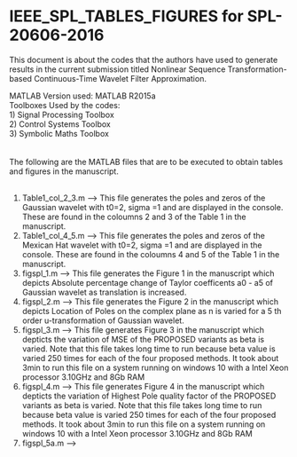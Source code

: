 # IEEE_SPL_TABLES_FIGURES for SPL-20606-2016 	
This document is about the codes that the authors have used to generate results in the current submission titled Nonlinear Sequence Transformation-based Continuous-Time Wavelet Filter Approximation.

MATLAB Version used: MATLAB R2015a <br />
Toolboxes Used by the codes:  <br />
    1) Signal Processing Toolbox  <br />
    2) Control Systems Toolbox  <br />
    3) Symbolic Maths Toolbox <br />
    <br />
    <br />
The following are the MATLAB files that are to be executed to obtain tables and figures in the manuscript.<br />
<br />
1) Table1_col_2_3.m --> This file generates the poles and zeros of the Gaussian wavelet with t0=2, sigma =1 and are displayed in the console. These are found in the coloumns 2 and 3 of the Table 1 in the manuscript. <br />
2) Table1_col_4_5.m --> This file generates the poles and zeros of the Mexican Hat wavelet with t0=2, sigma =1 and are displayed in the console. These are found in the coloumns 4 and 5 of the Table 1 in the manuscript. <br />
3) figspl_1.m --> This file generates the Figure 1 in the manuscript which depicts Absolute percentage change of Taylor coefficents a0 - a5 of Gaussian wavelet as translation is increased. <br />
4) figspl_2.m --> This file generates the Figure 2 in the manuscript which depicts Location of Poles on the complex plane as n is varied for a 5 th order u-transformation of Gaussian wavelet. <br />
5) figspl_3.m --> This file generates Figure 3 in the manuscript which depticts the variation of MSE of the PROPOSED variants as beta is varied. Note that this file takes long time to run because beta value is varied 250 times for each of the four proposed methods. It took about 3min to run this file on a system running on windows 10 with a Intel Xeon processor 3.10GHz and 8Gb RAM<br />
6) figspl_4.m --> This file generates Figure 4 in the manuscript which depticts the variation of Highest Pole quality factor of the PROPOSED variants as beta is varied. Note that this file takes long time to run because beta value is varied 250 times for each of the four proposed methods. It took about 3min to run this file on a system running on windows 10 with a Intel Xeon processor 3.10GHz and 8Gb RAM<br />
7) figspl_5a.m -->
